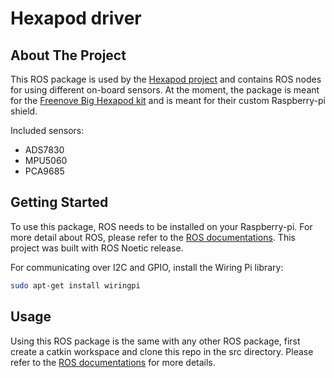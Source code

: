 # Hexapod driver

## About The Project
This ROS package is used by the [Hexapod project](https://github.com/PeterL328/hexapod) and contains ROS nodes for using different on-board sensors.
At the moment, the package is meant for the [Freenove Big Hexapod kit](https://github.com/Freenove/Freenove_Big_Hexapod_Robot_Kit_for_Raspberry_Pi) and is meant for their custom Raspberry-pi shield.

Included sensors:
- ADS7830
- MPU5060
- PCA9685

## Getting Started
To use this package, ROS needs to be installed on your Raspberry-pi.
For more detail about ROS, please refer to the [ROS documentations](http://wiki.ros.org/).
This project was built with ROS Noetic release.

For communicating over I2C and GPIO, install the Wiring Pi library:
```bash
sudo apt-get install wiringpi
```

## Usage
Using this ROS package is the same with any other ROS package, first create a catkin workspace and clone this repo in the src directory.
Please refer to the [ROS documentations](http://wiki.ros.org/) for more details.
